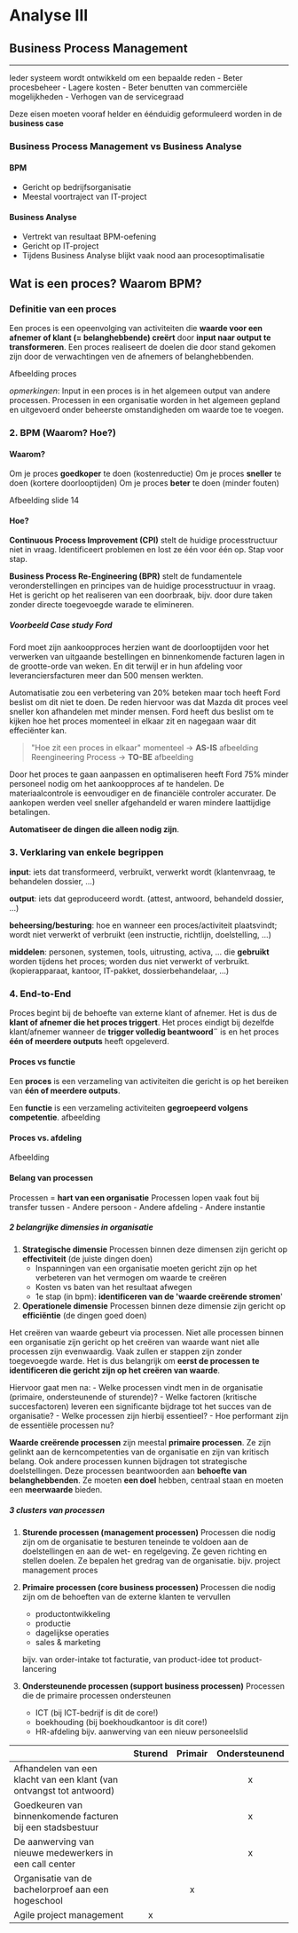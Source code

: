 # Analyse III
## Business Process Management
---

Ieder systeem wordt ontwikkeld om een bepaalde reden
    - Beter procesbeheer
    - Lagere kosten
    - Beter benutten van commerciële mogelijkheden
    - Verhogen van de servicegraad

Deze eisen moeten vooraf helder en éénduidig geformuleerd worden in de **business case**

### Business Process Management vs Business Analyse

#### BPM

- Gericht op bedrijfsorganisatie
- Meestal voortraject van IT-project

#### Business Analyse

- Vertrekt van resultaat BPM-oefening
- Gericht op IT-project
- Tijdens Business Analyse blijkt vaak nood aan procesoptimalisatie

## Wat is een proces? Waarom BPM?

### Definitie van een proces
Een proces is een opeenvolging van activiteiten die **waarde voor een afnemer of klant (= belanghebbende) creërt** door **input naar output te transformeren**. Een proces realiseert de doelen die door stand gekomen zijn door de verwachtingen ven de afnemers of belanghebbenden.

Afbeelding proces

*opmerkingen*:
Input in een proces is in het algemeen output van andere processen.
Processen in een organisatie worden in het algemeen gepland en uitgevoerd onder beheerste omstandigheden om waarde toe te voegen.

### 2. BPM (Waarom? Hoe?)

#### Waarom?

Om je proces **goedkoper** te doen (kostenreductie)
Om je proces **sneller** te doen (kortere doorlooptijden)
Om je proces **beter** te doen (minder fouten)

Afbeelding slide 14

#### Hoe?
**Continuous Process Improvement (CPI)** stelt de huidige processtructuur niet in vraag. Identificeert problemen en lost ze één voor één op. Stap voor stap.

**Business Process Re-Engineering (BPR)** stelt de fundamentele veronderstellingen en principes van de huidige processtructuur in vraag. Het is gericht op het realiseren van een doorbraak, bijv. door dure taken zonder directe toegevoegde warade te elimineren.

##### Voorbeeld Case study Ford
Ford moet zijn aankoopproces herzien want de doorlooptijden voor het verwerken van uitgaande bestellingen en binnenkomende facturen lagen in de grootte-orde van weken. En dit terwijl er in hun afdeling voor leveranciersfacturen meer dan 500 mensen werkten.

Automatisatie zou een verbetering van 20% beteken maar toch heeft Ford beslist om dit niet te doen. De reden hiervoor was dat Mazda dit proces veel sneller kon afhandelen met minder mensen. Ford heeft dus beslist om te kijken hoe het proces momenteel in elkaar zit en nagegaan waar dit effeciënter kan.

> "Hoe zit een proces in elkaar" momenteel -> **AS-IS**
afbeelding
> Reengineering Process -> **TO-BE**
afbeelding

Door het proces te gaan aanpassen en optimaliseren heeft Ford 75% minder personeel nodig om het aankoopproces af te handelen. De materiaalcontrole is eenvoudiger en de financiële controler accurater. De aankopen werden veel sneller afgehandeld er waren mindere laattijdige betalingen.

**Automatiseer de dingen die alleen nodig zijn**. 

### 3. Verklaring van enkele begrippen

**input**: iets dat transformeerd, verbruikt, verwerkt wordt (klantenvraag, te behandelen dossier, ...) 

**output**: iets dat geproduceerd wordt. (attest, antwoord, behandeld dossier, ...) 

**beheersing/besturing**: hoe en wanneer een proces/activiteit plaatsvindt; wordt niet verwerkt of verbruikt (een instructie, richtlijn, doelstelling, ...)

**middelen**: personen, systemen, tools, uitrusting, activa, ... die **gebruikt** worden tijdens het proces; worden dus niet verwerkt of verbruikt. (kopierapparaat, kantoor, IT-pakket, dossierbehandelaar, ...)

### 4. End-to-End

Proces begint bij de behoefte van externe klant of afnemer. Het is dus de **klant of afnemer die het proces triggert**. Het proces eindigt bij dezelfde klant/afnemer wanneer de **trigger volledig beantwoord¨** is en het proces **één of meerdere outputs** heeft opgeleverd.


#### Proces vs functie

Een **proces** is een verzameling van activiteiten die gericht is op het bereiken van **één of meerdere outputs**.

Een **functie** is een verzameling activiteiten **gegroepeerd volgens competentie**.
afbeelding
#### Proces vs. afdeling

Afbeelding

#### Belang van processen

Processen = **hart van een organisatie**
Processen lopen vaak fout bij  transfer tussen
    - Andere persoon
    - Andere afdeling
    - Andere instantie

##### 2 belangrijke dimensies in organisatie

1. **Strategische dimensie**
    Processen binnen deze dimensen zijn gericht op **effectiviteit** (de juiste dingen doen)
    - Inspanningen van een organisatie moeten gericht zijn op het verbeteren van het vermogen om waarde te creëren
    - Kosten vs baten van het resultaat afwegen
    - 1e stap (in bpm): **identificeren van de 'waarde creërende stromen**'
2. **Operationele dimensie**
    Processen binnen deze dimensie zijn gericht op **efficiëntie** (de dingen goed doen) 


Het creëren van waarde gebeurt via processen. Niet alle processen binnen een organisatie zijn gericht op het creëren van waarde want niet alle processen zijn evenwaardig. Vaak zullen er stappen zijn zonder toegevoegde warde. Het is dus belangrijk om **eerst de processen te identificeren die gericht zijn op het creëren van waarde**. 

Hiervoor gaat men na:
    - Welke processen vindt men in de organisatie (primaire, ondersteunende of sturende)?
    - Welke factoren (kritische succesfactoren) leveren een significante bijdrage tot het succes van de organisatie? 
    - Welke processen zijn hierbij essentieel?
    - Hoe performant zijn de essentiële processen nu?
    
**Waarde creërende processen** zijn meestal **primaire processen**. Ze zijn gelinkt aan de kerncompetenties van de organisatie en zijn van kritisch belang. Ook andere processen kunnen bijdragen tot strategische doelstellingen. Deze processen beantwoorden aan **behoefte van belanghebbenden**. Ze moeten **een doel** hebben, centraal staan en moeten een **meerwaarde** bieden. 

##### 3 clusters van processen

1. **Sturende processen (management processen)**
    Processen die nodig zijn om de organisatie te besturen teneinde te voldoen aan de doelstellingen en aan de wet- en regelgeving.
     Ze geven richting en stellen doelen. Ze bepalen het gredrag van de organisatie.
    bijv. project management proces

2. **Primaire processen (core business processen)**
    Processen die nodig zijn om de behoeften van de externe klanten te vervullen
    - productontwikkeling
    - productie
    - dagelijkse operaties
    - sales & marketing
    
    bijv. van order-intake tot facturatie, van product-idee tot product-lancering
   
3. **Ondersteunende processen (support business processen)**
     Processen die de primaire processen ondersteunen
    - ICT (bij ICT-bedrijf is dit de core!)
    - boekhouding (bij boekhoudkantoor is dit core!)
    - HR-afdeling
    bijv. aanwerving van een nieuw personeelslid
    
            



| &nbsp;    | Sturend | Primair | Ondersteunend |
| --------- | :-----: | :-----: | :-----------: |
| Afhandelen van een klacht van een klant (van ontvangst tot antwoord) | &nbsp; | &nbsp; | x |
| Goedkeuren van binnenkomende facturen bij een stadsbestuur | &nbsp; | &nbsp; | x |
| De aanwerving van nieuwe medewerkers in een call center | &nbsp; | &nbsp; | x |
| Organisatie van de bachelorproef aan een hogeschool | &nbsp; | x | &nbsp; |
| Agile project management | x | &nbsp; | &nbsp; |

